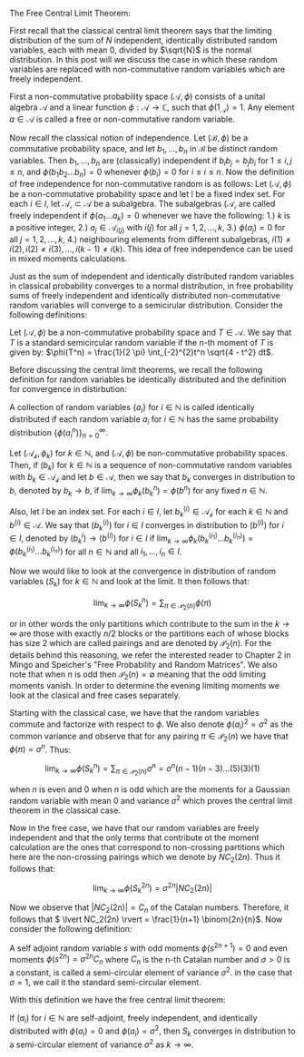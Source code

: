 The Free Central Limit Theorem:


First recall that the classical central limit theorem says that the limiting distribution of the sum of $N$ independent, identically distributed random variables, each with mean $0$, divided by $\sqrt{N}$ is the normal distribution. In this post will we discuss the case in which these random variables are replaced with non-commutative random variables which are freely independent. 

First a non-commutative probability space $(\mathcal{A},\phi)$ consists of a unital algebra $\mathcal{A}$ and a linear function $\phi: \mathcal{A} \rightarrow \mathbb{C}$, such that $\phi(1_{\mathcal{A}}) = 1$. Any element $a \in \mathcal{A}$ is called a free or non-commutative random variable. 

Now recall the classical notion of independence. Let $(\mathcal{B}, \phi)$ be a commutative probability space, and let $b_1, ..., b_n$ in $\mathcal{B}$ be distinct random variables. Then $b_1,...,b_n$ are (classically) independent if $b_i b_j = b_j b_i$ for $1 \leq i, j \leq n$, and $\phi(b_1 b_2 ... b_n) = 0$ whenever $\phi(b_i) = 0$ for $i \leq i \leq n$. Now the definition of free independence for non-commutative random is as follows: Let $(\mathcal{A}, \phi)$ be a non-commutative probability space and let I be a fixed index set. For each $i \in I$, let $\mathcal{A_i} \subset \mathcal{A}$ be a subalgebra. The subalgebras $(\mathcal{A_i}$ are called freely independent if $\phi(a_1 ... a_k) = 0$ whenever we have the following: 1.) $k$ is a positive integer, 2.) $a_j \in \mathcal{A}_{i(j)}$ with $i(j)$ for all $j = 1,2,...,k$, 3.) $\phi(a_j) = 0$ for all $j = 1,2,...,k$, 4.) neighbouring elements from different subalgebras, $i(1) \neq i(2), i(2) \neq i(3), ... , i(k-1) \neq i(k)$. This idea of free independence can be used in mixed moments calculations. 

Just as the sum of independent and identically distributed random variables in classical probability converges to a normal distribution, in free probability sums of freely independent and identically distributed non-commutative random variables will converge to a semicirular distribution. Consider the following definitions:

Let $(\mathcal{A},\phi)$ be a non-commutative probability space and $T \in \mathcal{A}$. We say that $T$ is a standard semicircular random variable if the n-th moment of $T$ is given by: $\phi(T^n) = \frac{1}{2 \pi} \int_{-2}^{2}t^n \sqrt{4 - t^2} dt$.

Before discussing the central limit theorems, we recall the following definition for random variables be identically distributed and the definition for convergence in distirbution:

A collection of random variables $\{ a_i \}$ for $i \in \mathbb{N}$ is called identically distributed if each random variable $a_i$ for $i \in \mathbb{N}$ has the same probability distribution $\{\phi(a_i^n)\}^{\infty}_{n = 0}$. 

Let $(\mathcal{A_k}, \phi_k)$ for $k \in \mathbb{N}$, and $(\mathcal{A}, \phi)$ be non-commutative probability spaces. Then, if $(b_k)$ for $k \in \mathbb{N}$ is a sequence of non-commutative random variables with $b_k \in \mathcal{A_k}$ and let $b \in \mathcal{A}$, then we say that $b_k$ converges in distribution to $b$, denoted by $b_k \rightarrow b$, if $\lim_{k \rightarrow \infty} \phi_k(b_k^n) = \phi(b^n)$ for any fixed $n \in \mathbb{N}$. 

Also, let $I$ be an index set. For each $i \in I$, let $b_k^{(i)} \in \mathcal{A_k}$ for each $k \in \mathbb{N}$ and $b^{(i)} \in \mathcal{A}$. We say that $(b_k^{(i)})$ for $i \in I$ converges in distribution to $(b^{(i)})$ for $i \in I$, denoted by $(b_k^{i}) \rightarrow (b^{(i)})$ for $i \in I$ if $\lim_{k \rightarrow \infty} \phi_k(b_k^{(i_1)} ... b_k^{(i_n)}) = \phi(b_k^{(i_1)} ... b_k^{(i_n)})$ for all $n \in \mathbb{N}$ and all $i_1,...,i_n \in I$. 

Now we would like to look at the convergence in distribution of random variables $(S_k)$ for $k \in \mathbb{N}$ and look at the limit. It then follows that: 

$$\lim_{k \rightarrow \infty} \phi(S_k^n) = \sum_{\pi \in \mathcal{P_2}(n)} \phi(\pi)$$

or in other words the only partitions which contribute to the sum in the $k \rightarrow \infty$ are those with exactly $n/2$ blocks or the partitions each of whose blocks has size $2$ which are called pairings and are denoted by $\mathcal{P_2}(n)$. For the details behind this reasoning, we refer the interested reader to Chapter 2 in Mingo and Speicher's "Free Probability and Random Matrices". We also note that when $n$ is odd then $\mathcal{P_2}(n) = \emptyset$ meaning that the odd limiting moments vanish. In order to determine the evening limiting moments we look at the clasical and free cases separately. 

Starting with the classical case, we have that the random variables commute and factorize with respect to $\phi$. We also denote $\phi(a_i)^2 = \sigma^2$ as the common variance and observe that for any pairing $\pi \in \mathcal{P_2}(n)$ we have that $\phi(\pi) = \sigma^n$. Thus:

$$ \lim_{k \rightarrow \infty} \phi(S_k^n) = \sum_{\pi \in \mathcal{P_2}(n)} \sigma^n = \sigma^n (n-1)(n-3)...(5)(3)(1)$$ 

when $n$ is even and $0$ when $n$ is odd which are the moments for a Gaussian random variable with mean $0$ and variance $\sigma^2$ which proves the central limit theorem in the classical case. 

Now in the free case, we have that our random variables are freely independent and that the only terms that contribute ot the moment calculation are the ones that correspond to non-crossing partitions which here are the non-crossing pairings which we denote by $NC_2(2n)$. Thus it follows that: 

$$\lim_{k \rightarrow \infty} \phi(S_k^{2n}) = \sigma^{2n} \lvert NC_2(2n) \rvert$$

Now we observe that $\lvert NC_2(2n)\rvert = C_n$ of the Catalan numbers. Therefore, it follows that $ \lvert NC_2(2n) \rvert = \frac{1}{n+1} \binom{2n}{n}$. Now consider the following definition:

A self adjoint random variable $s$ with odd moments $\phi(s^{2n+1}) = 0$ and even moments $\phi(s^{2n}) = \sigma^{2n}C_n$ where $C_n$ is the n-th Catalan number and $\sigma>0$ is a constant, is called a semi-circular element of variance $\sigma^2$. in the case that $\sigma = 1$, we call it the standard semi-circular element. 

With this definition we have the free central limit theorem:

If $(a_i)$ for $i \in \mathbb{N}$ are self-adjoint, freely independent, and identically distributed with $\phi(a_i) = 0$ and $\phi(a_i) = \sigma^2$, then $S_k$ converges in distribution to a semi-circular element of variance $\sigma^2$ as $k \rightarrow \infty$. 

























